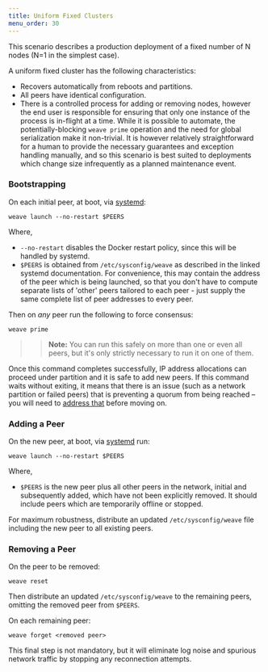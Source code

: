 ```yaml
---
title: Uniform Fixed Clusters
menu_order: 30
---
```


This scenario describes a production deployment of a fixed number of N
nodes (N=1 in the simplest case). 

A uniform fixed cluster has the following characteristics:

* Recovers automatically from reboots and partitions.
* All peers have identical configuration.
* There is a controlled process for adding or removing nodes, however
  the end user is responsible for ensuring that only one instance of
  the process is in-flight at a time. While it is possible to
  automate, the potentially-blocking `weave prime` operation and the
  need for global serialization make it non-trivial. It is however
  relatively straightforward for a human to provide the necessary
  guarantees and exception handling manually, and so this scenario is best
  suited to deployments which change size infrequently as a planned
  maintenance event.

### Bootstrapping

On each initial peer, at boot, via
[systemd](/site/installing-weave/systemd.md):

    weave launch --no-restart $PEERS

Where,

* `--no-restart` disables the Docker restart policy, since this will be
  handled by systemd.
* `$PEERS` is obtained from `/etc/sysconfig/weave` as described in the
  linked systemd documentation. For convenience, this may contain the
  address of the peer which is being launched, so that you don't have
  to compute separate lists of 'other' peers tailored to each peer -
  just supply the same complete list of peer addresses to every peer.

Then on _any_ peer run the following to force consensus:

    weave prime

>>**Note:** You can run this safely on more than one or
even all peers, but it's only strictly necessary to run it on one of
them. 

Once this command completes successfully, IP address
allocations can proceed under partition and it is safe to add new
peers. If this command waits without exiting, it means that there is an issue (such
as a network partition or failed peers) that is preventing a quorum
from being reached – you will need to [address
that](/site/troubleshooting.md) before moving on.

### Adding a Peer

On the new peer, at boot, via
[systemd](/site/installing-weave/systemd.md) run:

    weave launch --no-restart $PEERS

Where, 

* `$PEERS` is the new peer plus all other peers in the network,
initial and subsequently added, which have not been explicitly
removed. It should include peers which are temporarily offline or
stopped.

For maximum robustness, distribute an updated
`/etc/sysconfig/weave` file including the new peer to all existing
peers.

### Removing a Peer

On the peer to be removed:

    weave reset

Then distribute an updated `/etc/sysconfig/weave` to the remaining
peers, omitting the removed peer from `$PEERS`.

On each remaining peer:

    weave forget <removed peer>

This final step is not mandatory, but it will eliminate log noise and
spurious network traffic by stopping any reconnection attempts.
